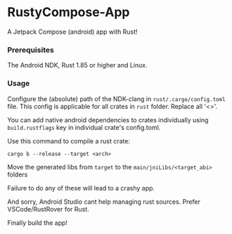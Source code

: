 # RustyCompose-App
A Jetpack Compose (android) app with Rust!

### Prerequisites
The Android NDK, Rust 1.85 or higher and Linux.

### Usage
Configure the (absolute) path of the NDK-clang in `rust/.cargo/config.toml` file. This config is applicable for all crates in `rust` folder. Replace all '<>'.

You can add native android dependencies to crates individually using `build.rustflags` key in individual crate's config.toml.

Use this command to compile a rust crate:
```
cargo b --release --target <arch>
```


Move the generated libs from `target` to the `main/jniLibs/<target_abi>` folders

Failure to do any of these will lead to a crashy app.

And sorry, Android Studio cant help managing rust sources. Prefer VSCode/RustRover for Rust.

Finally build the app!
